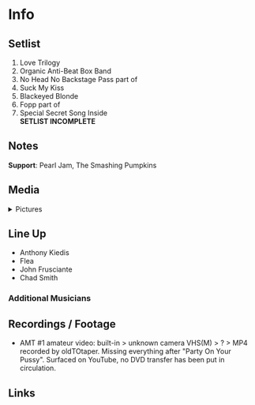 # Info

## Setlist

1. Love Trilogy
2. Organic Anti-Beat Box Band
3. No Head No Backstage Pass part of
4. Suck My Kiss
5. Blackeyed Blonde
6. Fopp part of
7. Special Secret Song Inside
<br>**SETLIST INCOMPLETE**

## Notes

**Support**: Pearl Jam, The Smashing Pumpkins

## Media 

<details>
  <summary>Pictures</summary>
  <!--<img alt="Setlist" title="Setlist" src="_.jpg" height="200" />
  <img alt="Flyer" title="Flyer" src="_.jpg" height="200" />
  <img alt="Clipper" title="Clipper" src="_.jpg" height="200" />
  <img alt="Ticket" title="Ticket" src="_.jpg" height="200" />
  -->
</details>

## Line Up

* Anthony Kiedis
* Flea
* John Frusciante
* Chad Smith

### Additional Musicians

## Recordings / Footage

* AMT #1 amateur video: built-in > unknown camera VHS(M) > ? > MP4 recorded by oldTOtaper. Missing everything after "Party On Your Pussy". Surfaced on YouTube, no DVD transfer has been put in circulation.

## Links

